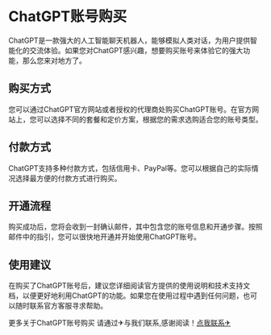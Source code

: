 # ChatGPT账号购买

ChatGPT是一款强大的人工智能聊天机器人，能够模拟人类对话，为用户提供智能化的交流体验。如果您对ChatGPT感兴趣，想要购买账号来体验它的强大功能，那么您来对地方了。

## 购买方式

您可以通过ChatGPT官方网站或者授权的代理商处购买ChatGPT账号。在官方网站上，您可以选择不同的套餐和定价方案，根据您的需求选购适合您的账号类型。

## 付款方式

ChatGPT支持多种付款方式，包括信用卡、PayPal等。您可以根据自己的实际情况选择最方便的付款方式进行购买。

## 开通流程

购买成功后，您将会收到一封确认邮件，其中包含您的账号信息和开通步骤。按照邮件中的指引，您可以很快地开通并开始使用ChatGPT账号。

## 使用建议

在购买了ChatGPT账号后，建议您详细阅读官方提供的使用说明和技术支持文档，以便更好地利用ChatGPT的功能。如果您在使用过程中遇到任何问题，也可以随时联系官方客服寻求帮助。

更多关于ChatGPT账号购买 请通过✈与我们联系,感谢阅读！[点我联系✈](https://pro.G208.com)